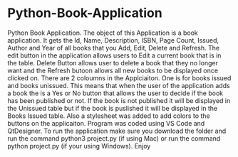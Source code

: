 # Python-Book-Application
Python Book Application. The object of this Application is a book application. It gets the Id, Name, Description, ISBN, Page Count, Issued, Author and Year of all books that you Add, Edit, Delete and Refresh. The edit button in the application allows users to Edit a current book that is in the table. Delete Button allows user to delete a book that they no longer want and the Refresh butoon allows all new books to be displayed once clicked on. There are 2 coloumns in the Applciaiton. One is for books issued and books unissued. This means that when the user of the application adds a book the is a Yes or No button that allows the user to decide if the book has been published or not. If the book is not published it will be displayed in the Unissued table but if the book is puslished it will be displayed in the Books Issued table. Also a stylesheet was added to add colors to the buttons on the applicaiton. Program was coded using VS Code and QtDesigner. To run the application make sure you download the folder and run the command python3 project.py (if using Mac) or run the command python project.py (if your using Windows). Enjoy
